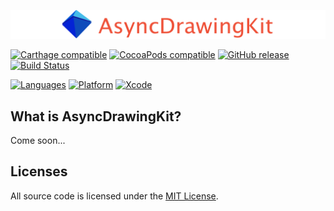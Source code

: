 ![head_icon](icon.png)

[![Carthage compatible](https://img.shields.io/badge/Carthage-compatible-4BC51D.svg?style=flat)](https://github.com/DSKcpp/PPAsyncDrawingKit) [![CocoaPods compatible](https://img.shields.io/cocoapods/v/PPAsyncDrawingKit.svg)]() [![GitHub release](https://img.shields.io/github/release/DSKcpp/PPAsyncDrawingKit/all.svg)](https://github.com/DSKcpp/PPAsyncDrawingKit/releases) [![Build Status](https://travis-ci.org/DSKcpp/PPAsyncDrawingKit.svg?branch=master)](https://travis-ci.org/DSKcpp/PPAsyncDrawingKit)

[![Languages](https://img.shields.io/badge/languages-Swift-orange.svg)](https://github.com/DSKcpp/PPAsyncDrawingKit) [![Platform](https://img.shields.io/badge/platforms-iOS%208.0%2B-blue.svg)](https://github.com/DSKcpp/PPAsyncDrawingKit) [![Xcode](https://img.shields.io/badge/Xcode-8.0%2B-blue.svg)](https://github.com/DSKcpp/PPAsyncDrawingKit)

## What is AsyncDrawingKit?
Come soon...

## Licenses
All source code is licensed under the [MIT License](https://raw.githubusercontent.com/DSKcpp/PPAsyncDrawingKit/master/LICENSE).






